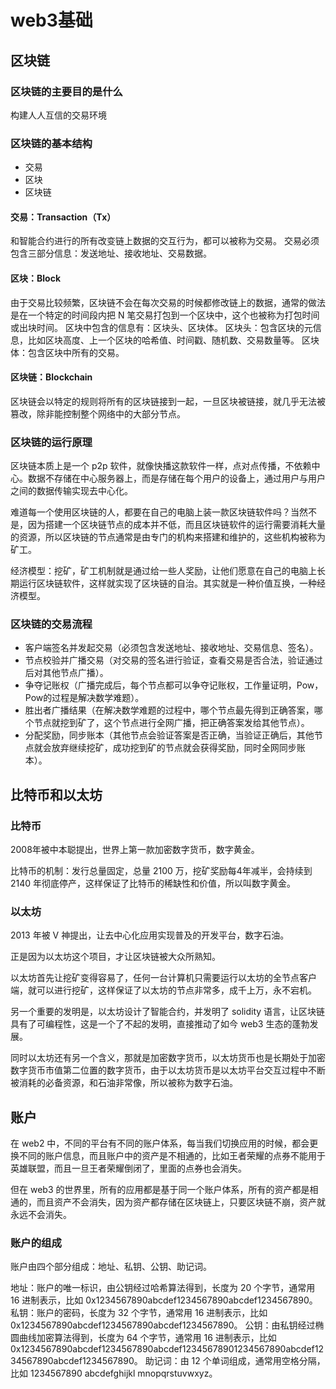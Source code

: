 # web3基础

## 区块链

### 区块链的主要目的是什么
构建人人互信的交易环境

### 区块链的基本结构
- 交易
- 区块
- 区块链

#### 交易：Transaction（Tx）
和智能合约进行的所有改变链上数据的交互行为，都可以被称为交易。
交易必须包含三部分信息：发送地址、接收地址、交易数据。

#### 区块：Block
由于交易比较频繁，区块链不会在每次交易的时候都修改链上的数据，通常的做法是在一个特定的时间段内把 N 笔交易打包到一个区块中，这个也被称为打包时间或出块时间。
区块中包含的信息有：区块头、区块体。
区块头：包含区块的元信息，比如区块高度、上一个区块的哈希值、时间戳、随机数、交易数量等。
区块体：包含区块中所有的交易。

#### 区块链：Blockchain
区块链会以特定的规则将所有的区块链接到一起，一旦区块被链接，就几乎无法被篡改，除非能控制整个网络中的大部分节点。

### 区块链的运行原理
区块链本质上是一个 p2p 软件，就像快播这款软件一样，点对点传播，不依赖中心。数据不存储在中心服务器上，而是存储在每个用户的设备上，通过用户与用户之间的数据传输实现去中心化。

难道每一个使用区块链的人，都要在自己的电脑上装一款区块链软件吗？当然不是，因为搭建一个区块链节点的成本并不低，而且区块链软件的运行需要消耗大量的资源，所以区块链的节点通常是由专门的机构来搭建和维护的，这些机构被称为矿工。

经济模型：挖矿，矿工机制就是通过给一些人奖励，让他们愿意在自己的电脑上长期运行区块链软件，这样就实现了区块链的自治。其实就是一种价值互换，一种经济模型。

### 区块链的交易流程

- 客户端签名并发起交易（必须包含发送地址、接收地址、交易信息、签名）。
- 节点校验并广播交易（对交易的签名进行验证，查看交易是否合法，验证通过后对其他节点广播）。
- 争夺记账权（广播完成后，每个节点都可以争夺记账权，工作量证明，Pow，Pow的过程是解决数学难题）。
- 胜出者广播结果（在解决数学难题的过程中，哪个节点最先得到正确答案，哪个节点就挖到矿了，这个节点进行全网广播，把正确答案发给其他节点）。
- 分配奖励，同步账本（其他节点会验证答案是否正确，当验证正确后，其他节点就会放弃继续挖矿，成功挖到矿的节点就会获得奖励，同时全网同步账本）。

## 比特币和以太坊

### 比特币

2008年被中本聪提出，世界上第一款加密数字货币，数字黄金。

比特币的机制：发行总量固定，总量 2100 万，挖矿奖励每4年减半，会持续到 2140 年彻底停产，这样保证了比特币的稀缺性和价值，所以叫数字黄金。

### 以太坊

2013 年被 V 神提出，让去中心化应用实现普及的开发平台，数字石油。

正是因为以太坊这个项目，才让区块链被大众所熟知。

以太坊首先让挖矿变得容易了，任何一台计算机只需要运行以太坊的全节点客户端，就可以进行挖矿，这样保证了以太坊的节点非常多，成千上万，永不宕机。

另一个重要的发明是，以太坊设计了智能合约，并发明了 solidity 语言，让区块链具有了可编程性，这是一个了不起的发明，直接推动了如今 web3 生态的蓬勃发展。

同时以太坊还有另一个含义，那就是加密数字货币，以太坊货币也是长期处于加密数字货币市值第二位置的数字货币，由于以太坊货币是以太坊平台交互过程中不断被消耗的必备资源，和石油非常像，所以被称为数字石油。

## 账户

在 web2 中，不同的平台有不同的账户体系，每当我们切换应用的时候，都会更换不同的账户信息，而且账户中的资产是不相通的，比如王者荣耀的点券不能用于英雄联盟，而且一旦王者荣耀倒闭了，里面的点券也会消失。

但在 web3 的世界里，所有的应用都是基于同一个账户体系，所有的资产都是相通的，而且资产不会消失，因为资产都存储在区块链上，只要区块链不崩，资产就永远不会消失。

### 账户的组成

账户由四个部分组成：地址、私钥、公钥、助记词。

地址：账户的唯一标识，由公钥经过哈希算法得到，长度为 20 个字节，通常用 16 进制表示，比如 0x1234567890abcdef1234567890abcdef1234567890。
私钥：账户的密码，长度为 32 个字节，通常用 16 进制表示，比如 0x1234567890abcdef1234567890abcdef1234567890。
公钥：由私钥经过椭圆曲线加密算法得到，长度为 64 个字节，通常用 16 进制表示，比如 0x1234567890abcdef1234567890abcdef12345678901234567890abcdef1234567890abcdef1234567890。
助记词：由 12 个单词组成，通常用空格分隔，比如 1234567890 abcdefghijkl mnopqrstuvwxyz。